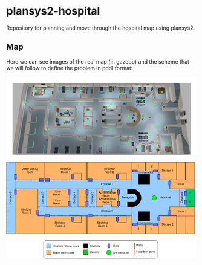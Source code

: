 # plansys2-hospital
Repository for planning and move through the hospital map using plansys2.

## Map
Here we can see images of the real map (in gazebo) and the scheme that we will follow to define the problem in pddl format:

![hospital image](imgs/aws_hospital_top_view.png)
![hospital image 2](imgs/hospital_map_scheme.png)

